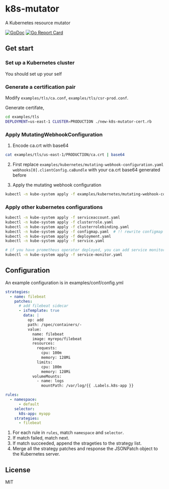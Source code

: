 # k8s-mutator

A Kubernetes resource mutator

[![GoDoc](https://godoc.org/github.com/major1201/k8s-mutator?status.svg)](https://godoc.org/github.com/major1201/k8s-mutator)
[![Go Report Card](https://goreportcard.com/badge/github.com/major1201/k8s-mutator)](https://goreportcard.com/report/github.com/major1201/k8s-mutator)

## Get start

### Set up a Kubernetes cluster

You should set up your self

### Generate a certification pair

Modify `examples/tls/ca.conf`, `examples/tls/csr-prod.conf`.

Generate certifate,

```bash
cd examples/tls
DEPLOYMENT=us-east-1 CLUSTER=PRODUCTION ./new-k8s-mutator-cert.rb
```

### Apply MutatingWebhookConfiguration

1. Encode ca.crt with base64

```bash
cat examples/tls/us-east-1/PRODUCTION/ca.crt | base64
```

2. First replace `examples/kubernetes/mutating-webhook-configuration.yaml` `webhooks[0].clientConfig.caBundle` with your ca.crt base64 generated before

3. Apply the mutating webhook configuration

```bash
kubectl -n kube-system apply -f examples/kubernetes/mutating-webhook-configuration.yaml
```

### Apply other kubernetes configurations

```bash
kubectl -n kube-system apply -f serviceaccount.yaml
kubectl -n kube-system apply -f clusterrole.yaml
kubectl -n kube-system apply -f clusterrolebinding.yaml
kubectl -n kube-system apply -f configmap.yaml  # !! rewrite configmap with your config file and mutator cert and key
kubectl -n kube-system apply -f deployment.yaml
kubectl -n kube-system apply -f service.yaml

# if you have prometheus operator deployed, you can add service monitor below
kubectl -n kube-system apply -f service-monitor.yaml
```

## Configuration

An example configuration is in examples/conf/config.yml

```yaml
strategies:
  - name: filebeat
    patches:
      # add filebeat sidecar
      - isTemplate: true
        data: |
          op: add
          path: /spec/containers/-
          value:
            name: filebeat
            image: myrepo/filebeat
            resources:
              requests:
                cpu: 100m
                memory: 128Mi
              limits:
                cpu: 100m
                memory: 128Mi
            volumeMounts:
              - name: logs
                mountPath: /var/log/{{ .Labels.k8s-app }}

rules:
  - namespace:
      - default
    selector:
      k8s-app: myapp
    strategies:
      - filebeat
```

1. For each rule in `rules`, match `namespace` and `selector`.
2. If match failed, match next.
3. If match succeeded, append the strageties to the strategy list.
4. Merge all the strategy patches and response the JSONPatch object to the Kubernetes server.

## License

MIT
